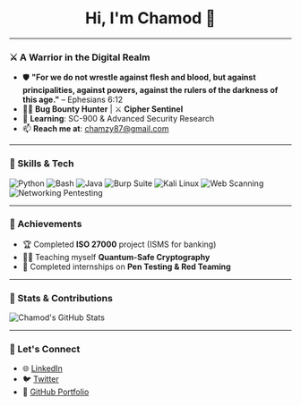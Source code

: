 <h1 align="center">Hi, I'm Chamod 👋</h1>

---

### ⚔️ A Warrior in the Digital Realm  
- 🛡 **"For we do not wrestle against flesh and blood, but against principalities, against powers, against the rulers of the darkness of this age."** – Ephesians 6:12  
- 🐱‍💻 **Bug Bounty Hunter** | ⚔️ **Cipher Sentinel**  
- 🎯 **Learning**: SC-900 & Advanced Security Research  
- 📫 **Reach me at**: chamzy87@gmail.com  

---

### 🚀 Skills & Tech  
![Python](https://img.shields.io/badge/-Python-3776AB?style=flat&logo=python&logoColor=white)
![Bash](https://img.shields.io/badge/-Bash-4EAA25?style=flat&logo=gnu-bash&logoColor=white)
![Java](https://img.shields.io/badge/-Java-007396?style=flat&logo=java&logoColor=white)
![Burp Suite](https://img.shields.io/badge/-Burp_Suite-F5A623?style=flat&logo=burp-suite&logoColor=white)
![Kali Linux](https://img.shields.io/badge/-Kali_Linux-557C94?style=flat&logo=kalilinux&logoColor=white)
![Web Scanning](https://img.shields.io/badge/-Web_Scanning-4285F4?style=flat&logo=google-chrome&logoColor=white)
![Networking Pentesting](https://img.shields.io/badge/-Networking_Pentesting-FF6F61?style=flat&logo=network&logoColor=white)

---

### 🎯 Achievements  
- 🏆 Completed **ISO 27000** project (ISMS for banking)  
- 🧑‍🏫 Teaching myself **Quantum-Safe Cryptography**  
- 💼 Completed internships on **Pen Testing & Red Teaming**  

---

### 🌟 Stats & Contributions  
![Chamod's GitHub Stats](https://github-readme-stats.vercel.app/api?username=RomanVanHalen&show_icons=true&theme=radical)

---

### 🔗 Let's Connect  
- 🌐 [LinkedIn](https://www.linkedin.com/in/chamod)  
- 🐦 [Twitter](https://twitter.com/chamod)  
- 💼 [GitHub Portfolio](https://yourusername.github.io/)
